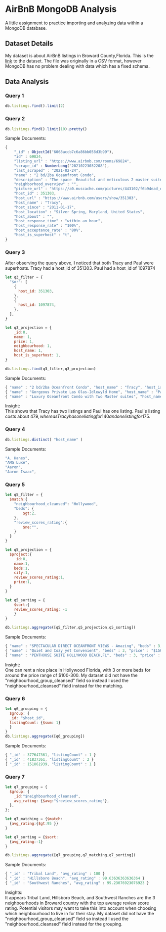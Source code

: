 # AirBnB MongoDB Analysis

A little assignment to practice importing and analyzing data within a MongoDB database.


## Dataset Details
My dataset is about AirBnB listings in Broward County,Florida. This is the [link](http://data.insideairbnb.com/united-states/fl/broward-county/2021-02-23/data/listings.csv.gz) to the dataset. The file was originally in a CSV format, however MongoDB has no problem dealing with data which has a fixed schema.  
  

## Data Analysis

### Query 1
```javascript
db.listings.find().limit(2)
```  

### Query 2

```javascript
db.listings.find().limit(10).pretty()
```  
Sample Documents:

```javascript
{
	"_id" : ObjectId("6068accb7c6a86bb058d3b99"),
	"id" : 69824,
	"listing_url" : "https://www.airbnb.com/rooms/69824",
	"scrape_id" : NumberLong("20210223032208"),
	"last_scraped" : "2021-02-24",
	"name" : "2 bd/2ba Oceanfront Condo",
	"description" : "The space  Beautiful and meticulous 2 master suite luxury oceanfront condo fully furnished and equipped with WIFI, digital cable and unlimited long distance in the US and Canada.    Building is full of amenities including tennis court, swimming pool, jacuzzi, workout room, covered and valet parking, direct beach access. Call for additional details.",
	"neighborhood_overview" : "",
	"picture_url" : "https://a0.muscache.com/pictures/443102/f6b94ead_original.jpg",
	"host_id" : 351303,
	"host_url" : "https://www.airbnb.com/users/show/351303",
	"host_name" : "Tracy",
	"host_since" : "2011-01-17",
	"host_location" : "Silver Spring, Maryland, United States",
	"host_about" : "",
	"host_response_time" : "within an hour",
	"host_response_rate" : "100%",
	"host_acceptance_rate" : "80%",
	"host_is_superhost" : "t",
}

```

### Query 3  
After observing the query above, I noticed that both Tracy and Paul were superhosts. Tracy had a host_id of 351303. Paul had a host_id of 1097874

```javascript
let q3_filter = {
  "$or": [
    {
      host_id: 351303,
    },
    {
      host_id: 1097874,
    },
  ],
}

let q3_projection = {
    _id:0, 
    name: 1,
    price: 1, 
    neighbourhood: 1, 
    host_name: 1, 
    host_is_superhost: 1,
}

db.listings.find(q3_filter,q3_projection)
```  
Sample Documents: 
```javascript  
{ "name" : "2 bd/2ba Oceanfront Condo", "host_name" : "Tracy", "host_is_superhost" : "t", "neighbourhood" : "", "price" : "$140.00" }
{ "name" : "Gorgeous Private Las Olas-Idlewyld Home", "host_name" : "Paul", "host_is_superhost" : "t", "neighbourhood" : "Fort Lauderdale, Florida, United States", "price" : "$479.00" }
{ "name" : "Luxury Oceanfront Condo with Two Master suites", "host_name" : "Tracy", "host_is_superhost" : "t", "neighbourhood" : "", "price" : "$175.00" }
```
Insight:  
This shows that Tracy has two listings and Paul has one listing. Paul's listing costs about 479$, whereas Tracy has one listing for 140 and one listing for 175$.

### Query 4  
```javascript  
db.listings.distinct( "host_name" )
```  
Sample Documents:
```javascript
"A. Hanes",
"AMG Luxe",
"Aaron",
"Aaron Isaac",
```

### Query 5
```javascript
let q5_filter = {
  $match:{
    "neighbourhood_cleansed": "Hollywood",
    "beds": {
        $gt:2,
    },
    "review_scores_rating":{
        $ne:"",
    }
  }
}

let q5_projection = {
  $project:{
    _id:0,
    name:1,
    beds:1,
    city:1,
    review_scores_rating:1,
    price:1,
  }
}

let q5_sorting = {
    $sort:{
    review_scores_rating: -1
    }
}

db.listings.aggregate([q5_filter,q5_projection,q5_sorting])
```

Sample Documents: 
```javascript
{ "name" : "SPECTACULAR DIRECT OCEANFRONT VIEWS - Amazing", "beds" : 3, "price" : "$125.00", "review_scores_rating" : 100 }
{ "name" : "Quiet and Cozy yet Convenient", "beds" : 3, "price" : "$150.00", "review_scores_rating" : 100 }
{ "name" : "PENTHOUSE SUITE HOLLYWOOD BEACH,FL", "beds" : 3, "price" : "$128.00", "review_scores_rating" : 100 }
```  
  
Insight:  
One can rent a nice place in Hollywood Florida, with 3 or more beds for around the price range of $100-300. My dataset did not have the "neighbourhood_group_cleansed" field so instead I used the "neighbourhood_cleansed" field instead for the matching.

### Query 6

```javascript
let q6_grouping = {
  $group: {
  _id: "$host_id",
  listingCount: {$sum: 1}
  }
}
db.listings.aggregate([q6_grouping])
```
Sample Documents: 
```javascript
{ "_id" : 377647361, "listingCount" : 1 }
{ "_id" : 41837361, "listingCount" : 2 }
{ "_id" : 151861939, "listingCount" : 1 }
```

### Query 7

```javascript
let q7_grouping = {
  $group: {
    _id:"$neighbourhood_cleansed",
    avg_rating: {$avg:"$review_scores_rating"},
  },
};

let q7_matching = {$match:
  {avg_rating:{$gt:95 }}
}

let q7_sorting = {$sort:
  {avg_rating:-1}
}

db.listings.aggregate([q7_grouping,q7_matching,q7_sorting])
```  
  
Sample Documents: 
```javascript
{ "_id" : "Tribal Land", "avg_rating" : 100 }
{ "_id" : "Hillsboro Beach", "avg_rating" : 99.63636363636364 }
{ "_id" : "Southwest Ranches", "avg_rating" : 99.23076923076923 }
```
  
Insights:  
It appears Tribal Land, Hillsboro Beach, and Southwest Ranches are the 3 neighbourhoods in Broward country with the top average review score rating. Potential visitors may want to take this into account when choosing which neighbourhood to live in for their stay. My dataset did not have the "neighbourhood_group_cleansed" field so instead I used the "neighbourhood_cleansed" field instead for the grouping.

